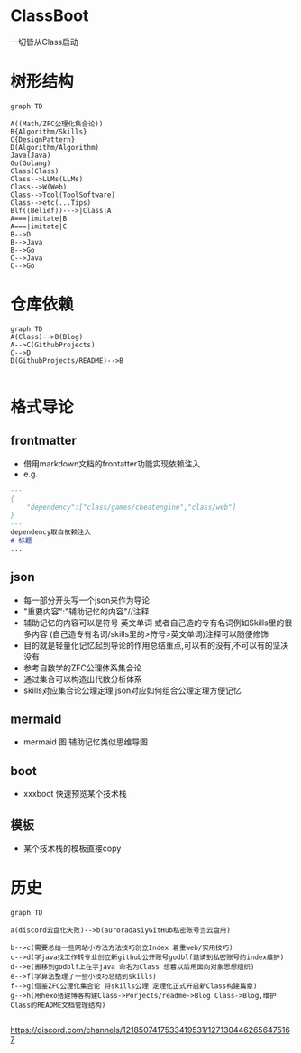 # ClassBoot
一切皆从Class启动

# 树形结构

```mermaid
graph TD

A((Math/ZFC公理化集合论))
B{Algorithm/Skills}
C{DesignPattern}
D(Algorithm/Algorithm)
Java(Java)
Go(Golang)
Class(Class)
Class-->LLMs(LLMs)
Class-->W(Web)
Class-->Tool(ToolSoftware)
Class-->etc(...Tips)
Blf((Belief))--->|Class|A
A===|imitate|B
A===|imitate|C
B-->D
B-->Java
B-->Go
C-->Java
C-->Go
```

# 仓库依赖
```mermaid
graph TD
A(Class)-->B(Blog)
A-->C(GithubProjects)
C-->D
D(GithubProjects/README)-->B


```

# 格式导论

## frontmatter
- 借用markdown文档的frontatter功能实现依赖注入
- e.g.
```md 
---
{
    "dependency":["class/games/cheatengine","class/web"]
}
---
dependency取自依赖注入
# 标题
...

```


## json
- 每一部分开头写一个json来作为导论
- "重要内容":"辅助记忆的内容"//注释
- 辅助记忆的内容可以是符号 英文单词 或者自己造的专有名词例如Skills里的很多内容
(自己造专有名词/skills里的>符号>英文单词)注释可以随便修饰
- 目的就是轻量化记忆起到导论的作用总结重点,可以有的没有,不可以有的坚决没有
- 参考自数学的ZFC公理体系集合论
- 通过集合可以构造出代数分析体系
- skills对应集合论公理定理 json对应如何组合公理定理方便记忆
## mermaid
- mermaid 图 辅助记忆类似思维导图
## boot
- xxxboot
快速预览某个技术栈
## 模板
- 某个技术栈的模板直接copy

# 历史
```mermaid
graph TD

a(discord云盘化失败)-->b(auroradasiyGitHub私密账号当云盘用)

b-->c(需要总结一些网站小方法方法技巧创立Index 着重web/实用技巧)
c-->d(学java找工作转专业创立新github公开账号godblf邀请到私密账号的index维护)
d-->e(搬移到godblf上在学java 命名为Class 想着以后用面向对象思想组织)
e-->f(学算法整理了一些小技巧总结到skills)
f-->g(借鉴ZFC公理化集合论 将skills公理 定理化正式开启新Class构建篇章)
g-->h(用hexo搭建博客构建Class->Porjects/readme->Blog Class->Blog,维护Class的README文档管理结构)


```

https://discord.com/channels/1218507417533419531/1271304462656475167